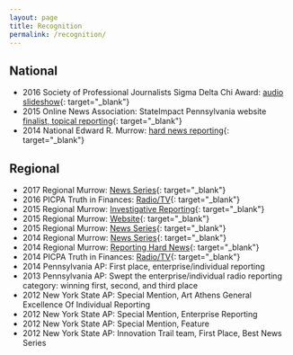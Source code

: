 ```yaml
---
layout: page
title: Recognition
permalink: /recognition/
---
```


## National

* 2016 Society of Professional Journalists Sigma Delta Chi Award: [audio slideshow](http://www.witf.org/sipa-aftertheboom/){: target="_blank"}
* 2015 Online News Association: StateImpact Pennsylvania website [finalist, topical reporting](http://journalists.org/2015/08/11/2015-online-journalism-awards-finalists-announced/){: target="_blank"}
* 2014 National Edward R. Murrow: [hard news reporting](https://stateimpact.npr.org/pennsylvania/2013/04/29/in-sunbury-drilling-waste-politics-and-a-pile-of-dirt/){: target="_blank"}

## Regional

* 2017 Regional Murrow: [News Series](http://www.witf.org/portfolio/2017/01/series-the-politics-of-environmental-policy.php){: target="_blank"}
* 2016 PICPA Truth in Finances: [Radio/TV](https://www.picpa.org/belong-engage/picpa-in-the-news/truth-in-finances-award){: target="_blank"}&nbsp;
* 2015 Regional Murrow: [Investigative Reporting](http://stateimpact.npr.org/pennsylvania/2014/08/11/on-public-land-a-gas-company-takes-private-control/){: target="_blank"}
* 2015 Regional Murrow: [Website](http://stateimpact.npr.org/pennsylvania/){: target="_blank"}&nbsp;
* 2015 Regional Murrow: [News Series](http://www.sipaturnpike.org/#!home){: target="_blank"}&nbsp;
* 2014 Regional Murrow: [News Series](http://www.witf.org/portfolio/2014/01/news-series-entry-shortchanged-the-fight-over-royalities.php){: target="_blank"}
* 2014 Regional Murrow: [Reporting Hard News](https://stateimpact.npr.org/pennsylvania/2013/04/29/in-sunbury-drilling-waste-politics-and-a-pile-of-dirt/){: target="_blank"}
* 2014 PICPA Truth in Finances: [Radio/TV](http://stateimpact.npr.org/pennsylvania/2013/11/20/royalty-disputes-fuel-anger-over-states-oversight-of-gas-production-data/){: target="_blank"}
* 2014 Pennsylvania AP: First place, enterprise/individual reporting
* 2013 Pennsylvania AP: Swept the enterprise/individual radio reporting category: winning first, second, and third place
* 2012 New York State AP: Special Mention, Art Athens General Excellence Of Individual Reporting
* 2012 New York State AP: Special Mention, Enterprise Reporting
* 2012 New York State AP: Special Mention, Feature
* 2012 New York State AP: Innovation Trail team, First Place, Best News Series